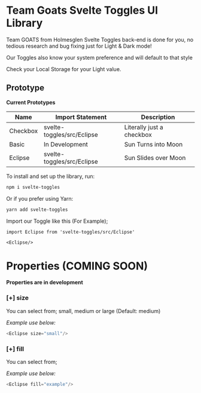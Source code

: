 # Team Goats Svelte Toggles UI Library

Team GOATS from Holmesglen Svelte Toggles back-end is done for you, no tedious research and bug fixing just for Light & Dark mode!

Our Toggles also know your system preference and will default to that style

Check your Local Storage for your Light value.

## Prototype

**Current Prototypes**

| Name                         | Import Statement         | Description |
-------------------------|--------------------------|---------------|
|Checkbox      | svelte-toggles/src/Eclipse          | Literally just a checkbox  |
|Basic              | In Development                         | Sun Turns into Moon         |
|Eclipse           | svelte-toggles/src/Eclipse          | Sun Slides over Moon     |

To install and set up the library, run:

```sh
npm i svelte-toggles
```

Or if you prefer using Yarn:

```sh
yarn add svelte-toggles
```

Import our Toggle like this (For Example);
```svelte
import Eclipse from 'svelte-toggles/src/Eclipse'
```
```svelte
<Eclipse/>
```
# Properties (COMING SOON)
**Properties are in development**
### [+] size
You can select from; small, medium or large (Default: medium)

_Example use below:_
```js
<Eclipse size="small"/>
```
### [+] fill
You can select from; 

_Example use below:_
```js
<Eclipse fill="example"/>
```
